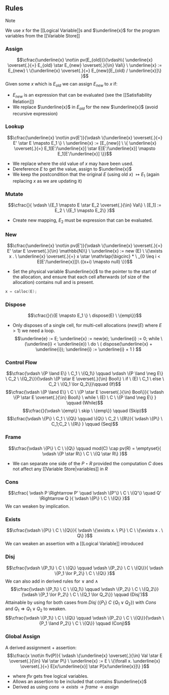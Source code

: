 ## Rules
> [!NOTE]  
> We use $x$ for the [[Logical Variable]]s and $\underline{x}$ for the program variables from the [[Variable Store]]
### Assign
$$\cfrac{\underline{x} \not\in pv(E_{old})}{\vdash\{ \underline{x} \overset{.}{=} E_{old} \star E_{new} \overset{.}{\in} Val\} \ \underline{x} := E_{new} \ \{\underline{x} \overset{.}{=} E_{new}[E_{old} / \underline{x}]\} }$$
Given some $x$ which is $E_{old}$ we can assign $E_{new}$ to $x$ if:
- $E_{new}$ is an expression that can be evaluated (see the [[Satisfiability Relation]])
- We replace $\underline{x}$ in $E_{old}$ for the new $\underline{x}$ (avoid recursive expression)
### Lookup
$$\cfrac{\underline{x} \not\in pv(E')}{\vdash \{\underline{x} \overset{.}{=} E' \star E \mapsto E_1 \} \ \underline{x} := [E_{new}] \ \{ \underline{x} \overset{.}{=} E_1[E'/\underline{x}] \star E[E'/\underline{x}] \mapsto E_1[E'/\underline{x}] \}}$$
- We replace where the old value of $x$ may have been used.
- Dereference $E$ to get the value, assign to $\underline{x}$
- We keep the postcondition that the original $E$ (using old $x$) $\mapsto E_1$ (again replacing $x$ as we are updating it)
### Mutate
$$\cfrac{}{
\vdash \{E_1 \mapsto E \star E_2 \overset{.}{\in} Val\} \ [E_1] := E_2 \ \{E_1 \mapsto E_2\}  
}$$
- Create new mapping, $E_2$ must be expression that can be evaluated.
### New
$$\cfrac{\underline{x} \not\in pv(E')}{\vdash \{\underline{x} \overset{.}{=} E' \star E \overset{.}{\in} \mathbb{N}\} \ \underline{x} := new (E) \ \{\exists x . \ \underline{x} \overset{.}{=} x \star \mathrlap{\bigcirc} * \ _{0 \leq i < E[E'/\underline{x}]}\ ((x+i) \mapsto null) \}}$$
- Set the physical variable $\underline{x}$ to the pointer to the start of the allocation, and ensure that each cell afterwards (of size of the allocation) contains null and is present.
```C
x = calloc(E);
```
### Dispose
$$\cfrac{}{\{E \mapsto E_1 \} \ dispose(E) \ \{emp\}}$$
- Only disposes of a single cell, for multi-cell allocations ($new(E)$ where $E > 1$) we need a loop.
$$\underline{e} := E; \underline{x} := new(e); \underline{i} := 0; while \ (\underline{i} < \underline{e}) \ do \ ( dispose(\underline{x} + \underline{i}); \underline{i} := \underline{i} + 1 ) $$
### Control Flow
$$\cfrac{\vdash \{P \land E\} \ C_1 \ \{Q_1\} \qquad \vdash \{P \land \neg E\} \ C_2 \ \{Q_2\}}{\vdash \{P \star E \overset{.}{\in} Bool\} \ if \ (E) \ C_1 \ else \ C_2 \ \{Q_1 \lor Q_2\}}\qquad (If)$$
$$\cfrac{\vdash \{P \land E\} \ C \ \{P \star E \overset{.}{\in} Bool\}}{
\vdash \{P \star E \overset{.}{\in} Bool\} \ while \ (E) \ C \ \{P \land \neg E\}
} \qquad (While)$$
$$\cfrac{}{\vdash \{emp\} \ skip \ \{emp\}} \qquad (Skip)$$
$$\cfrac{\vdash \{P\} \ C_1 \ \{Q\} \qquad \{Q\} \ C_2 \ \{R\}}{
\vdash \{P\} \ C_1;C_2 \ \{R\}
} \qquad (Seq)$$
### Frame
$$\cfrac{\vdash \{P\} \ C \ \{Q\} \qquad mod(C) \cap pv(R) = \emptyset}{
\vdash \{P \star R\} \ C \ \{Q \star R\}
}$$
- We can separate one side of the $P \star R$ provided the computation $C$ does not affect any [[Variable Store|variables]]  in $R$
### Cons
$$\cfrac{
\vdash P \Rightarrow P' \quad \vdash \{P'\} \ C \ \{Q'\} \quad Q' \Rightarrow Q
}{
\vdash \{P\} \ C \ \{Q\}
}$$
We can weaken by implication.
### Exists
$$\cfrac{\vdash \{P\} \ C \ \{Q\}}{
\vdash \{\exists x. \ P\} \ C \ \{\exists x . \ Q\}
}$$
We can weaken an assertion with a [[Logical Variable]] introduced 
### Disj
$$\cfrac{\vdash \{P_1\} \ C \ \{Q\} \qquad \vdash \{P_2\} \ C \ \{Q\}}{
\vdash \{P_1 \lor P_2\} \ C \ \{Q\}
}$$
We can also add in derived rules for $\lor$ and $\land$
$$\cfrac{\vdash \{P_1\} \ C \ \{Q_1\} \qquad \vdash \{P_2\} \ C \ \{Q_2\}}{\vdash \{P_1 \lor P_2\} \ C \ \{Q_1 \lor Q_2\}} \qquad (Disj')$$
Attainable by using for both cases from $Disj$ ($\{P_1\} \ C \ \{Q_1 \lor Q_2\}$) with $Cons$ and $Q_1 \Rightarrow Q_1 \lor Q_2$ to weaken. 
$$\cfrac{\vdash \{P_1\} \ C \ \{Q\} \qquad \vdash \{P_2\} \ C \ \{Q\}}{\vdash \{P_1 \land P_2\} \ C \ \{Q\}} \qquad (Conj)$$
### Global Assign
A derived assignment + assertion:
$$\cfrac{x \not\in flv(P)}{
\vdash \{\underline{x} \overset{.}{\in} Val \star E \overset{.}{\in} Val \star P\} \ \underline{x} := E \ \{\forall x. \underline{x} \overset{.}{=} E[x/\underline{x}] \star P[x/\underline{x}]\}
}$$
- where $flv$ gets free logical variables.
- Allows an assertion to be included that contains $\underline{x}$
- Derived as using $cons \to exists \to frame \to assign$